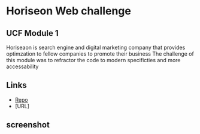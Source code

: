 # Horiseon Web challenge
## UCF Module 1
Horiseaon is search engine and digital marketing company that provides optimzation to fellow companies to promote their business
The challenge of this module was to refractor the code to modern specificties and more accessability

## Links
* [Repo](https://github.com/Undrcver/Horiseon-Web-Challenge-LA)
* [URL]

## screenshot
